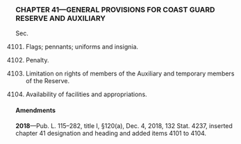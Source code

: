 ### **CHAPTER 41—GENERAL PROVISIONS FOR COAST GUARD RESERVE AND AUXILIARY** ###

Sec.

4101. Flags; pennants; uniforms and insignia.

4102. Penalty.

4103. Limitation on rights of members of the Auxiliary and temporary members of the Reserve.

4104. Availability of facilities and appropriations.

#### Amendments ####

**2018**—Pub. L. 115–282, title I, §120(a), Dec. 4, 2018, 132 Stat. 4237, inserted chapter 41 designation and heading and added items 4101 to 4104.